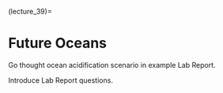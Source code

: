 (lecture_39)=
# Future Oceans

Go thought ocean acidification scenario in example Lab Report.

Introduce Lab Report questions.